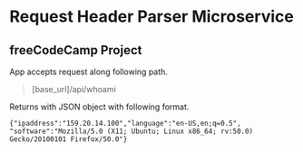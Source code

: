 # Request Header Parser Microservice
## freeCodeCamp Project

App accepts request along following path.
>[base_url]/api/whoami

Returns with JSON object with following format.

```
{"ipaddress":"159.20.14.100","language":"en-US,en;q=0.5",
"software":"Mozilla/5.0 (X11; Ubuntu; Linux x86_64; rv:50.0) Gecko/20100101 Firefox/50.0"}

```